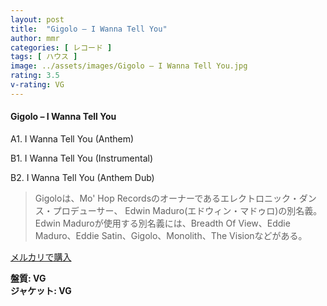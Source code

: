 ```yaml
---
layout: post
title:  "Gigolo – I Wanna Tell You"
author: mmr
categories: [ レコード ]
tags: [ ハウス ]
image: ../assets/images/Gigolo – I Wanna Tell You.jpg
rating: 3.5
v-rating: VG
---
```


#### Gigolo – I Wanna Tell You

A1. I Wanna Tell You (Anthem)

B1. I Wanna Tell You (Instrumental)

B2. I Wanna Tell You (Anthem Dub)

> Gigoloは、Mo' Hop Recordsのオーナーであるエレクトロニック・ダンス・プロデューサー、 Edwin Maduro(エドウィン・マドゥロ)の別名義。Edwin Maduroが使用する別名義には、Breadth Of View、Eddie Maduro、Eddie Satin、Gigolo、Monolith、The Visionなどがある。

[メルカリで購入](https://jp.mercari.com/item/m43553318967)

<div class="mt-4 mb-4 d-flex align-items-center">
<strong class="mr-1">盤質: VG</strong>
</div>
<div class="mt-4 mb-4 d-flex align-items-center">
<strong class="mr-1">ジャケット: VG</strong>
</div>
